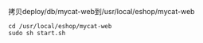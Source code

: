 拷贝deploy/db/mycat-web到/usr/local/eshop/mycat-web
```
cd /usr/local/eshop/mycat-web
sudo sh start.sh
```